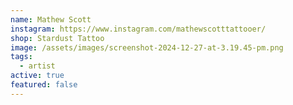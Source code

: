 ```yaml
---
name: Mathew Scott
instagram: https://www.instagram.com/mathewscotttattooer/
shop: Stardust Tattoo
image: /assets/images/screenshot-2024-12-27-at-3.19.45-pm.png
tags:
  - artist
active: true
featured: false
---
```

